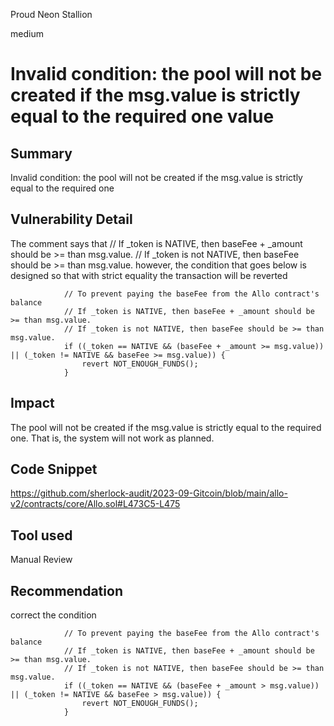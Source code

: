 Proud Neon Stallion

medium

# Invalid condition: the pool will not be created if the msg.value is strictly equal to the required one value
## Summary

Invalid condition: the pool will not be created if the msg.value is strictly equal to the required one

## Vulnerability Detail

The comment says that 
// If _token is NATIVE, then baseFee + _amount should be >= than msg.value.
// If _token is not NATIVE, then baseFee should be >= than msg.value.
however, the condition that goes below is designed so that with strict equality the transaction will be reverted

```solidity
            // To prevent paying the baseFee from the Allo contract's balance
            // If _token is NATIVE, then baseFee + _amount should be >= than msg.value.
            // If _token is not NATIVE, then baseFee should be >= than msg.value.
            if ((_token == NATIVE && (baseFee + _amount >= msg.value)) || (_token != NATIVE && baseFee >= msg.value)) {
                revert NOT_ENOUGH_FUNDS();
            }
```

## Impact

The pool will not be created if the msg.value is strictly equal to the required one. That is, the system will not work as planned.

## Code Snippet

https://github.com/sherlock-audit/2023-09-Gitcoin/blob/main/allo-v2/contracts/core/Allo.sol#L473C5-L475

## Tool used

Manual Review

## Recommendation

correct the condition

```solidity
            // To prevent paying the baseFee from the Allo contract's balance
            // If _token is NATIVE, then baseFee + _amount should be >= than msg.value.
            // If _token is not NATIVE, then baseFee should be >= than msg.value.
            if ((_token == NATIVE && (baseFee + _amount > msg.value)) || (_token != NATIVE && baseFee > msg.value)) {
                revert NOT_ENOUGH_FUNDS();
            }
```

